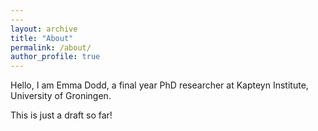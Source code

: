 ```yaml
---
---
layout: archive
title: "About"
permalink: /about/ 
author_profile: true
---
```




Hello, I am Emma Dodd, a final year PhD researcher at Kapteyn Institute, University of Groningen. 


This is just a draft so far!

